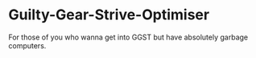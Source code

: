 # Guilty-Gear-Strive-Optimiser
 For those of you who wanna get into GGST but have absolutely garbage computers.
